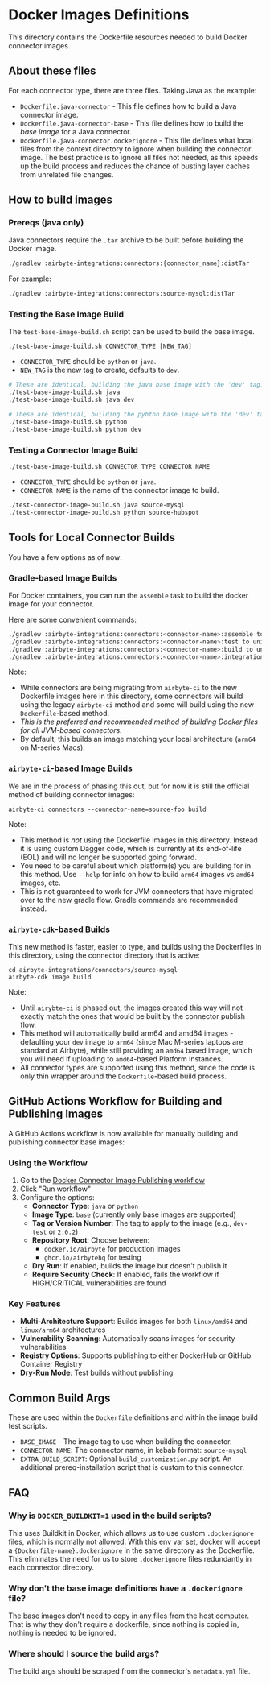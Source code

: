 # Docker Images Definitions

This directory contains the Dockerfile resources needed to build Docker connector images.

## About these files

For each connector type, there are three files. Taking Java as the example:

- `Dockerfile.java-connector` - This file defines how to build a Java connector image.
- `Dockerfile.java-connector-base` - This file defines how to build the _base image_ for a Java connector.
- `Dockerfile.java-connector.dockerignore` - This file defines what local files from the context directory to ignore when building the connector image. The best practice is to ignore all files not needed, as this speeds up the build process and reduces the chance of busting layer caches from unrelated file changes.

## How to build images

### Prereqs (java only)

Java connectors require the `.tar` archive to be built before building the Docker image.

```bash
./gradlew :airbyte-integrations:connectors:{connector_name}:distTar
```

For example:

```bash
./gradlew :airbyte-integrations:connectors:source-mysql:distTar
```

### Testing the Base Image Build

The `test-base-image-build.sh` script can be used to build the base image.

`./test-base-image-build.sh CONNECTOR_TYPE [NEW_TAG]`

- `CONNECTOR_TYPE` should be `python` or `java`.
- `NEW_TAG` is the new tag to create, defaults to `dev`.

```bash
# These are identical, building the java base image with the 'dev' tag:
./test-base-image-build.sh java
./test-base-image-build.sh java dev

# These are identical, building the pyhton base image with the 'dev' tag:
./test-base-image-build.sh python
./test-base-image-build.sh python dev
```

### Testing a Connector Image Build

`./test-base-image-build.sh CONNECTOR_TYPE CONNECTOR_NAME`

- `CONNECTOR_TYPE` should be `python` or `java`.
- `CONNECTOR_NAME` is the name of the connector image to build.

```bash
./test-connector-image-build.sh java source-mysql
./test-connector-image-build.sh python source-hubspot
```

## Tools for Local Connector Builds

You have a few options as of now:

### Gradle-based Image Builds

For Docker containers, you can run the `assemble` task to build the docker image for your connector.

Here are some convenient commands:

```bash
./gradlew :airbyte-integrations:connectors:<connector-name>:assemble to just output the Java artifact and docker image.
./gradlew :airbyte-integrations:connectors:<connector-name>:test to unit test.
./gradlew :airbyte-integrations:connectors:<connector-name>:build to unit test, integration test and assemble.
./gradlew :airbyte-integrations:connectors:<connector-name>:integrationTestJava to run integration test, which also runs assemble.
```

Note:

- While connectors are being migrating from `airbyte-ci` to the new Dockerfile images here in this directory, some connectors will build using the legacy `airbyte-ci` method and some will build using the new `Dockerfile`-based method.
- _This is the preferred and recommended method of building Docker files for all JVM-based connectors._
- By default, this builds an image matching your local architecture (`arm64` on M-series Macs).

### `airbyte-ci`-based Image Builds

We are in the process of phasing this out, but for now it is still the official method of building connector images:

`airbyte-ci connectors --connector-name=source-foo build`

Note:

- This method is _not_ using the Dockerfile images in this directory. Instead it is using custom Dagger code, which is currently at its end-of-life (EOL) and will no longer be supported going forward.
- You need to be careful about which platform(s) you are building for in this method. Use `--help` for info on how to build `arm64` images vs `amd64` images, etc.
- This is not guaranteed to work for JVM connectors that have migrated over to the new gradle flow. Gradle commands are recommended instead.
### `airbyte-cdk`-based Builds

This new method is faster, easier to type, and builds using the Dockerfiles in this directory, using the connector directory that is active:

```
cd airbyte-integrations/connectors/source-mysql
airbyte-cdk image build
```

Note:
- Until `airybte-ci` is phased out, the images created this way will not exactly match the ones that would be built by the connector publish flow.
- This method will automatically build arm64 and amd64 images - defaulting your `dev` image to `arm64` (since Mac M-series laptops are standard at Airbyte), while still providing an `amd64` based image, which you will need if uploading to `amd64`-based Platform instances.
- All connector types are supported using this method, since the code is only thin wrapper around the `Dockerfile`-based build process.

## GitHub Actions Workflow for Building and Publishing Images

A GitHub Actions workflow is now available for manually building and publishing connector base images:

### Using the Workflow

1. Go to the [Docker Connector Image Publishing workflow](https://github.com/airbytehq/airbyte/actions/workflows/docker-connector-image-publishing.yml)
2. Click "Run workflow"
3. Configure the options:
   - **Connector Type**: `java` or `python`
   - **Image Type**: `base` (currently only base images are supported)
   - **Tag or Version Number**: The tag to apply to the image (e.g., `dev-test` or `2.0.2`)
   - **Repository Root**: Choose between:
     - `docker.io/airbyte` for production images
     - `ghcr.io/airbytehq` for testing
   - **Dry Run**: If enabled, builds the image but doesn't publish it
   - **Require Security Check**: If enabled, fails the workflow if HIGH/CRITICAL vulnerabilities are found

### Key Features

- **Multi-Architecture Support**: Builds images for both `linux/amd64` and `linux/arm64` architectures
- **Vulnerability Scanning**: Automatically scans images for security vulnerabilities
- **Registry Options**: Supports publishing to either DockerHub or GitHub Container Registry
- **Dry-Run Mode**: Test builds without publishing

## Common Build Args

These are used within the `Dockerfile` definitions and within the image build test scripts.

- `BASE_IMAGE` - The image tag to use when building the connector.
- `CONNECTOR_NAME`: The connector name, in kebab format: `source-mysql`
- `EXTRA_BUILD_SCRIPT`: Optional `build_customization.py` script. An additional prereq-installation script that is custom to this connector.

## FAQ

### Why is `DOCKER_BUILDKIT=1` used in the build scripts?

This uses Buildkit in Docker, which allows us to use custom `.dockerignore` files, which is normally not allowed. With this env var set, docker will accept a `{Dockerfile-name}.dockerignore` in the same directory as the Dockerfile. This eliminates the need for us to store `.dockerignore` files redundantly in each connector directory.

### Why don't the base image definitions have a `.dockerignore` file?

The base images don't need to copy in any files from the host computer. That is why they don't require a dockerfile, since nothing is copied in, nothing is needed to be ignored.

### Where should I source the build args?

The build args should be scraped from the connector's `metadata.yml` file.

